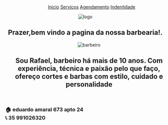 <!DOCTYPE html>
<html lang="pt-br">
<head>
    <meta charset="UTF-8">
    <meta name="viewport" content="width=device-width, initial-scale=1.0">
    <title>Barbeira Ragnor</title>
    <link rel="shortcut icon" href="ChatGPT Image 13 jun. de 2025, 21_20_23.png" type="image/x-icon">
   <link rel="stylesheet" href="style.css">
</head>
<body>
   <header>
   <nav>
    <menu>
        <a href="inicio.html" target="_blank" rel="next"> Inicio</a>
        <a href="serviços.html" target="_blank" rel="next"> Serviços</a>
        <a href="agendamento.html"target="_blank"rel="next">Agendamento</a>
       <a href="intendiade.html" target="_blank" rel="next">Indentidade</a>
    </menu>
    <img src="pagianlogo250.png" alt="logo">
    <h1><strong>Prazer,bem vindo a pagina da nossa barbearia!.</strong></h1>
   <ul>
   <img id="logo"   src="IMAGEM/barbeiroinical250.jpeg" alt="barbeiro">
   <h2 class="apresentacao">Sou Rafael, barbeiro há mais de 10 anos.
   Com experiência, técnica e paixão pelo que faço, ofereço cortes e barbas com estilo, cuidado e personalidade</h2>
    
   </ul>
   </nav>
   </header>
   <footer>
      <h3>🏠 eduardo amaral 673 apto 24
         <br>
      📞 35 991026320</h3>


   </footer>
</body>
</html>
